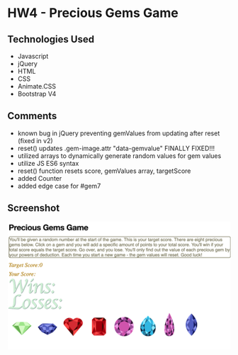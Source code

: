 # HW4 - Precious Gems Game

## Technologies Used
* Javascript
* jQuery
* HTML
* CSS
* Animate.CSS
* Bootstrap V4

## Comments
* known bug in jQuery preventing gemValues from updating after reset (fixed in v2)
* reset() updates .gem-image.attr "data-gemvalue" FINALLY FIXED!!!
* utilized arrays to dynamically generate random values for gem values 
* utilize JS ES6 syntax
* reset() function resets score, gemValues array, targetScore
* added Counter
* added edge case for #gem7

## Screenshot
![screenshot](./assets/images/screenshot.png "screenshot")
